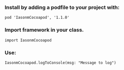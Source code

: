 ### Install by adding a podfile to your project with:
```
pod 'IasonmCocoapod', '1.1.0'
```
### Import framework in your class. 
```
import IasonmCocoapod
```

### Use:
```
IasonmCocoapod.logToConsole(msg: "Message to log")
```
